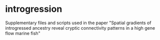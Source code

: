 # introgression
Supplementary files and scripts used in the paper "Spatial gradients of introgressed ancestry reveal cryptic connectivity patterns in a high gene flow marine fish"

